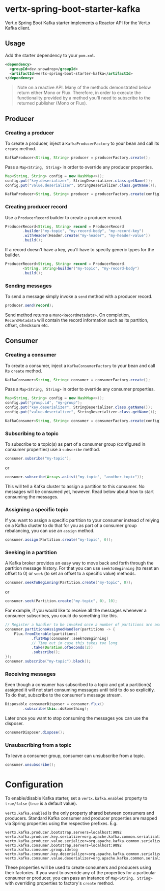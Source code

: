 # vertx-spring-boot-starter-kafka

Vert.x Spring Boot Kafka starter implements a Reactor API for the Vert.x Kafka client.

## <a name="usage"></a> Usage

Add the starter dependency to your `pom.xml`.
```xml
<dependency>
  <groupId>dev.snowdrop</groupId>
  <artifactId>vertx-spring-boot-starter-kafka</artifactId>
</dependency>
```

> Note on a reactive API. Many of the methods demonstrated below return either Mono or Flux. Therefore, in order to
> execute the functionality provided by a method you'll need to subscribe to the returned publisher (Mono or Flux).

## Producer

### Creating a producer

To create a producer, inject a `KafkaProducerFactory` to your bean and call its `create` method.
```java
KafkaProducer<String, String> producer = producerFactory.create();
```

Pass a `Map<String, String>` in order to override any producer properties.
```java
Map<String, String> config = new HashMap<>();
config.put("key.deserializer", StringDeserializer.class.getName());
config.put("value.deserializer", StringDeserializer.class.getName());

KafkaProducer<String, String> producer = producerFactory.create(config);
```

### Creating producer record

Use a `ProducerRecord` builder to create a producer record.
```java
ProducerRecord<String, String> record = ProducerRecord
        .builder("my-topic", "my-record-body", "my-record-key")
        .withHeader(Header.create("my-header", "my-header-value"))
        .build();
```

If a record doesn't have a key, you'll have to specify generic types for the builder.
```java
ProducerRecord<String, String> record = ProducerRecord.
        <String, String>builder("my-topic", "my-record-body")
        .build();
```

### Sending messages

To send a message simply invoke a `send` method with a producer record.
```java
producer.send(record);
```

Send method returns a `Mono<RecordMetadata>`. On completion, `RecordMetadata` will contain the record information such
as its partition, offset, checksum etc.

## Consumer

### Creating a consumer

To create a consumer, inject a `KafkaConsumerFactory` to your bean and call its `create` method.
```java
KafkaConsumer<String, String> consumer = consumerFactory.create();
```

Pass a `Map<String, String>` in order to override any consumer properties.
```java
Map<String, String> config = new HashMap<>();
config.put("group.id", "my-group");
config.put("key.deserializer", StringDeserializer.class.getName());
config.put("value.deserializer", StringDeserializer.class.getName());

KafkaConsumer<String, String> consumer = consumerFactory.create(config);
```

### Subscribing to a topic

To subscribe to a topic(s) as part of a consumer group (configured in consumer properties) use a `subscribe` method.
```java
consumer.subsribe("my-topic");
```
or
```java
consumer.subscribe(Arrays.asList("my-topic", "another-topic"));
```

This will tell a Kafka cluster to assign a partition to this consumer. No messages will be consumed yet, however.
Read below about how to start consuming the messages.

### Assigning a specific topic

If you want to assign a specific partition to your consumer instead of relying on a Kafka cluster to do that for you as
part of a consumer group rebalancing, you can use an `assign` method.
```java
consumer.assign(Partition.create("my-topic", 0));
```

### Seeking in a partition

A Kafka broker provides an easy way to move back and forth through the partition message history. For that you can use
`seekToBeginning` (to reset an offset to 0) or `seek` (to set an offset to a specific value) methods.
```java
consumer.seekToBeginning(Partition.create("my-topic", 0));
```
or
```java
consumer.seek(Partition.create("my-topic", 0), 10);
```


For example, if you would like to receive all the messages whenever a consumer subscribes, you could do something like this.

```java
// Register a handler to be invoked once a number of partitions are assigned
consumer.partitionsAssignedHandler(partitions -> {
    Flux.fromIterable(partitions)
            .flatMap(consumer::seekToBeginning)
            // Time out in case this takes too long
            .take(Duration.ofSeconds(2))
            .subscribe();
});
consumer.subscribe("my-topic").block();
```

### Receiving messages

Even though a consumer has subscribed to a topic and got a partition(s) assigned it will not start consuming messages
until told to do so explicitly. To do that, subscribe to the consumer's message stream.
```java
Disposable consumerDisposer = consumer.flux()
        .subscribe(this::doSomething);
```

Later once you want to stop consuming the messages you can use the disposer.
```java
consumerDisposer.dispose();
```

### Unsubscribing from a topic

To leave a consumer group, consumer can unsubscribe from a topic.
```java
consumer.unsubscribe();
```

# Configuration

To enable/disable Kafka starter, set a `vertx.kafka.enabled` property to `true/false` (`true` is a default value).

`vertx.kafka.enabled` is the only property shared between consumers and producers. Standard Kafka consumer and producer
properties are mapped via Spring properties using the respective prefixes. E.g.
```properties
vertx.kafka.producer.bootstrap.servers=localhost:9092
vertx.kafka.producer.key.serializer=org.apache.kafka.common.serialization.StringSerializer
vertx.kafka.producer.value.serializer=org.apache.kafka.common.serialization.StringSerializer
vertx.kafka.consumer.bootstrap.servers=localhost:9092
vertx.kafka.consumer.group.id=log
vertx.kafka.consumer.key.deserializer=org.apache.kafka.common.serialization.StringDeserializer
vertx.kafka.consumer.value.deserializer=org.apache.kafka.common.serialization.StringDeserializer
```

These properties will be used to create consumers and producers using their factories. If you want to override any of
the properties for a particular consumer or producer, you can pass an instance of `Map<String, String>` with overriding
properties to factory's `create` method.
